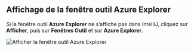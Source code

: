 ## <a name="displaying-the-azure-explorer-tool-window"></a>Affichage de la fenêtre outil Azure Explorer

Si la fenêtre outil **Azure Explorer** ne s’affiche pas dans IntelliJ, cliquez sur **Afficher**, puis sur **Fenêtres Outil** et sur **Azure Explorer**.

![Afficher la fenêtre outil Azure Explorer](./media/azure-toolkit-for-intellij-show-azure-explorer/show-az-exp-01.png)

